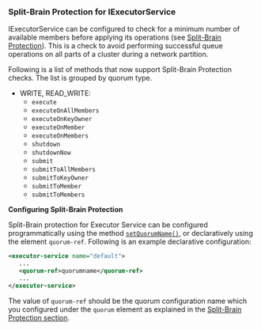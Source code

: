 
### Split-Brain Protection for IExecutorService

IExecutorService can be configured to check for a minimum number of available members before applying its operations (see [Split-Brain Protection](#split-brain-protection)). This is a check to avoid performing successful queue operations on all parts of a cluster during a network partition.

Following is a list of methods that now support Split-Brain Protection checks. The list is grouped by quorum type.


- WRITE, READ_WRITE:
    - `execute`
    - `executeOnAllMembers`
    - `executeOnKeyOwner`
    - `executeOnMember`
    - `executeOnMembers`
    - `shutdown`
    - `shutdownNow`
    - `submit`
    - `submitToAllMembers`
    - `submitToKeyOwner`
    - `submitToMember`
    - `submitToMembers`

**Configuring Split-Brain Protection**

Split-Brain protection for Executor Service can be configured programmatically using the method [`setQuorumName()`](http://docs.hazelcast.org/docs/3.10/javadoc/com/hazelcast/config/ExecutorConfig.html), or declaratively using the element `quorum-ref`. Following is an example declarative configuration:

```xml
<executor-service name="default">
   ...
   <quorum-ref>quorumname</quorum-ref>
   ...
</executor-service>
```


The value of `quorum-ref` should be the quorum configuration name which you configured under the `quorum` element as explained in the [Split-Brain Protection section](#split-brain-protection).


